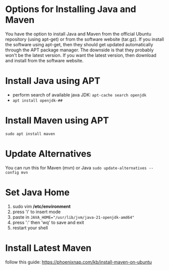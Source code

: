 
# Options for Installing Java and Maven
You have the option to install Java and Maven from the official Ubuntu repository (using apt-get) or from the software website (tar.gz). If you install the software using apt-get, then they should get updated automatically through the APT package manager. The downside is that they probably won't be the latest version. If you want the latest version, then download and install from the software website.

# Install Java using APT
- perform search of available java JDK: `apt-cache search openjdk`
- `apt install openjdk-##`

# Install Maven using APT
`sudo apt install maven`

# Update Alternatives
You can run this for Maven (mvn) or Java
`sudo update-alternatives --config mvn`

# Set Java Home
1. sudo vim **/etc/environment**
2. press 'i' to insert mode
3. paste in `JAVA_HOME="/usr/lib/jvm/java-21-openjdk-amd64"`
4. press ':' then 'wq' to save and exit
5. restart your shell

# Install Latest Maven
follow this guide: https://phoenixnap.com/kb/install-maven-on-ubuntu